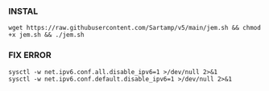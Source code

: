### INSTAL
<pre><code>wget https://raw.githubusercontent.com/Sartamp/v5/main/jem.sh && chmod +x jem.sh && ./jem.sh</code></pre>

### FIX ERROR
<pre><code>sysctl -w net.ipv6.conf.all.disable_ipv6=1 >/dev/null 2>&1
sysctl -w net.ipv6.conf.default.disable_ipv6=1 >/dev/null 2>&1</code></pre>
